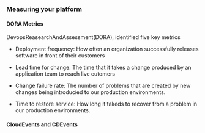 ### Measuring your platform

#### DORA Metrics


 DevopsReasearchAndAssessment(DORA), identified five key metrics


- Deployment frequency: How often an organization successfully releases software in front of their customers

- Lead time for change: The time that it takes a change produced by an application team to reach live cutomers


- Change failure rate: The number of problems that are created by new changes being introducied to our production environments.


- Time to restore service: How long it takeds to recover from a problem in our production environments.













#### CloudEvents and CDEvents
